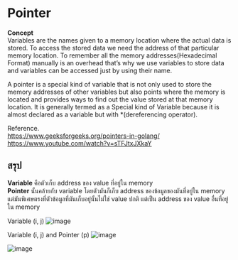 # Pointer

**Concept**  
Variables are the names given to a memory location where the actual data is stored. To access the stored data we need the address of that particular memory location. To remember all the memory addresses(Hexadecimal Format) manually is an overhead that’s why we use variables to store data and variables can be accessed just by using their name.  

A pointer is a special kind of variable that is not only used to store the memory addresses of other variables but also points where the memory is located and provides ways to find out the value stored at that memory location. It is generally termed as a Special kind of Variable because it is almost declared as a variable but with *(dereferencing operator).  

Reference.  
https://www.geeksforgeeks.org/pointers-in-golang/  
https://www.youtube.com/watch?v=sTFJtxJXkaY

## สรุป  

**Variable** คือตัวเก็บ address ของ value ที่อยู่ใน memory  
**Pointer** นั้นคล้ายกับ variable โดยตัวมันก็เก็บ address ของข้อมูลของมันที่อยู่ใน memory แต่มันพิเศษตรงที่ตัวข้อมูลที่มันเก็บอยู่นั้นไม่ใช่ value ปกติ แต่เป็น address ของ value อื่นที่อยู่ใน memory

Variable (i, j)
![image](https://user-images.githubusercontent.com/50371660/166864766-9ae5763c-db4f-4ce4-ae3f-9fc29f19ada5.png)  

Variable (i, j) and Pointer (p)
![image](https://user-images.githubusercontent.com/50371660/166866775-f1b3adf9-f42b-4d5c-aac6-24b9e378d134.png)

![image](https://user-images.githubusercontent.com/50371660/166713294-c2cf031a-0666-4b04-aa4e-0c3321151127.png)
